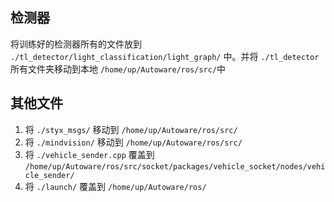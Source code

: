 ## 检测器
将训练好的检测器所有的文件放到 `./tl_detector/light_classification/light_graph/` 中。并将 `./tl_detector` 所有文件夹移动到本地 `/home/up/Autoware/ros/src/`中
## 其他文件
1. 将 `./styx_msgs/` 移动到 `/home/up/Autoware/ros/src/`
2. 将 `./mindvision/` 移动到 `/home/up/Autoware/ros/src/`
3. 将 `./vehicle_sender.cpp` 覆盖到 `/home/up/Autoware/ros/src/socket/packages/vehicle_socket/nodes/vehicle_sender/`
4. 将 `./launch/` 覆盖到 `/home/up/Autoware/ros/`
